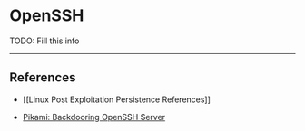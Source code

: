 # OpenSSH

TODO: Fill this info

---
## References

- [[Linux Post Exploitation Persistence References]]

- [Pikami: Backdooring OpenSSH Server](https://pikami.org/blog/backdooring-openssh-server/)